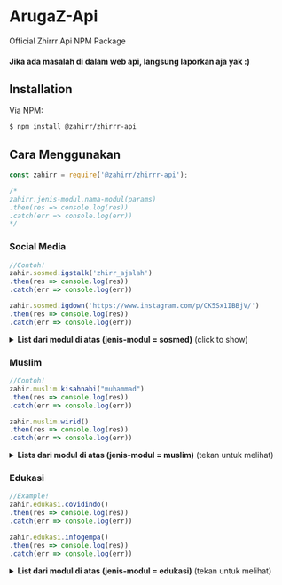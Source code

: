 # ArugaZ-Api
Official Zhirrr Api NPM Package

#### Jika ada masalah di dalam web api, langsung laporkan aja yak :)

## Installation

Via NPM:
```bash
$ npm install @zahirr/zhirrr-api
```

## Cara Menggunakan

```js
const zahirr = require('@zahirr/zhirrr-api');

/*
zahirr.jenis-modul.nama-modul(params)
.then(res => console.log(res))
.catch(err => console.log(err))
*/
```

### Social Media

```js
//Contoh!
zahir.sosmed.igstalk('zhirr_ajalah')
.then(res => console.log(res))
.catch(err => console.log(err))

zahir.sosmed.igdown('https://www.instagram.com/p/CK5Sx1IBBjV/')
.then(res => console.log(res))
.catch(err => console.log(err))
```

<details>
  <summary><b>List dari modul di atas (jenis-modul = sosmed)</b> (click to show)</summary>

| nama modul | params | thing | response | description |
| :--- | :---------- | :--- | :--- | :--- |
| fbdown | url | facebook url | json | Download Facebook Video |
| tiktokdown | url | tiktok url | json |  Download Tiktok Video |
| igdown | url | instagram url | json | Download Instagram Post Atau Video |
| igstalk | user | instagram username | json |  Cari Instagram Bio, Profile |

</details>

### Muslim

```js
//Contoh!
zahir.muslim.kisahnabi("muhammad")
.then(res => console.log(res))
.catch(err => console.log(err))

zahir.muslim.wirid()
.then(res => console.log(res))
.catch(err => console.log(err))
```

<details>
  <summary><b>Lists dari modul di atas (jenis-modul = muslim)</b> (tekan untuk melihat)</summary>

| nama modul | params | thing | response | description |
| :--- | :---------- | :--- | :--- | :--- |
| asmaulhusna | - | - | json | Menampilkan Data Asmaul Husna |
| tahlil | - | - | json | Menampilkan Data Doa Tahlil |
| ayatkursi | - | - | json | Menampilkan Data Doa Ayat Kursi |
| kisahnabi | nabi | nama nabi | json | Menampilkan Kisah 25 Nabi |
| wirid | - | - | json | Menampilkan Data Doa Wirid |

</details>

### Edukasi

```js
//Example!
zahir.edukasi.covidindo()
.then(res => console.log(res))
.catch(err => console.log(err))

zahir.edukasi.infogempa()
.then(res => console.log(res))
.catch(err => console.log(err))
```

<details>
  <summary><b>List dari modul di atas (jenis-modul = edukasi)</b> (tekan untuk melihat)</summary>

| nama modul | params | thing | response | description |
| :--- | :---------- | :--- | :--- | :--- |
| covidworld | - | - | json | Data Covid Dunia |
| covidindo | - | - | json | Data Covid Indonesia |
| infogempa | - | - | json | Data Gempa Yg Terjadi Sekarang |
| kbbi | text | kata | json | Data KBBI |

</details>

